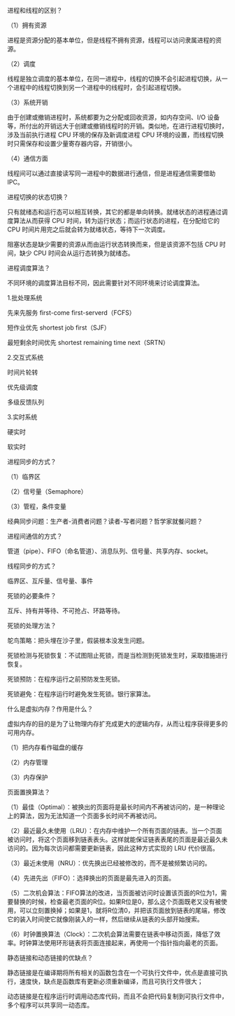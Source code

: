 进程和线程的区别？

（1）拥有资源

进程是资源分配的基本单位，但是线程不拥有资源，线程可以访问隶属进程的资源。

（2）调度

线程是独立调度的基本单位，在同一进程中，线程的切换不会引起进程切换，从一个进程中的线程切换到另一个进程中的线程时，会引起进程切换。

（3）系统开销

由于创建或撤销进程时，系统都要为之分配或回收资源，如内存空间、I/O 设备等，所付出的开销远大于创建或撤销线程时的开销。类似地，在进行进程切换时，涉及当前执行进程 CPU 环境的保存及新调度进程 CPU 环境的设置，而线程切换时只需保存和设置少量寄存器内容，开销很小。

（4）通信方面

线程间可以通过直接读写同一进程中的数据进行通信，但是进程通信需要借助 IPC。


进程切换的状态切换？

只有就绪态和运行态可以相互转换，其它的都是单向转换。就绪状态的进程通过调度算法从而获得 CPU 时间，转为运行状态；而运行状态的进程，在分配给它的 CPU 时间片用完之后就会转为就绪状态，等待下一次调度。

阻塞状态是缺少需要的资源从而由运行状态转换而来，但是该资源不包括 CPU 时间，缺少 CPU 时间会从运行态转换为就绪态。


进程调度算法？

不同环境的调度算法目标不同，因此需要针对不同环境来讨论调度算法。

1.批处理系统

先来先服务 first-come first-serverd（FCFS）

短作业优先 shortest job first（SJF）

最短剩余时间优先 shortest remaining time next（SRTN）

2.交互式系统

时间片轮转

优先级调度

多级反馈队列

3.实时系统

硬实时

软实时



进程同步的方式？

（1）临界区

（2）信号量（Semaphore）

（3）管程，条件变量



经典同步问题：生产者-消费者问题？读者-写者问题？哲学家就餐问题？


进程间通信的方式？

管道（pipe）、FIFO（命名管道）、消息队列、信号量、共享内存、socket。



线程同步的方式？

临界区、互斥量、信号量、事件



死锁的必要条件？

互斥、持有并等待、不可抢占、环路等待。



死锁的处理方法？

鸵鸟策略：把头埋在沙子里，假装根本没发生问题。

死锁检测与死锁恢复：不试图阻止死锁，而是当检测到死锁发生时，采取措施进行恢复。

死锁预防：在程序运行之前预防发生死锁。

死锁避免：在程序运行时避免发生死锁。银行家算法。


什么是虚拟内存？作用是什么？

虚拟内存的目的是为了让物理内存扩充成更大的逻辑内存，从而让程序获得更多的可用内存。

（1）把内存看作磁盘的缓存

（2）内存管理

（3）内存保护


页面置换算法？

（1）最佳（Optimal）：被换出的页面将是最长时间内不再被访问的，是一种理论上的算法，因为无法知道一个页面多长时间不再被访问。

（2）最近最久未使用（LRU）：在内存中维护一个所有页面的链表。当一个页面被访问时，将这个页面移到链表表头。这样就能保证链表表尾的页面是最近最久未访问的。因为每次访问都需要更新链表，因此这种方式实现的 LRU 代价很高。

（3）最近未使用（NRU）：优先换出已经被修改的，而不是被频繁访问的。

（4）先进先出（FIFO）：选择换出的页面是最先进入的页面。

（5）二次机会算法：FIFO算法的改进，当页面被访问时设置该页面的R位为1，需要替换的时候，检查最老页面的R位。如果R位是0，那么这个页面既老又没有被使用，可以立刻置换掉；如果是1，就将R位清0，并把该页面放到链表的尾端，修改它的装入时间使它就像刚装入的一样，然后继续从链表的头部开始搜索。

（6）时钟置换算法（Clock）：二次机会算法需要在链表中移动页面，降低了效率。时钟算法使用环形链表将页面连接起来，再使用一个指针指向最老的页面。



静态链接和动态链接的优缺点？

静态链接是在编译期将所有相关的函数包含在一个可执行文件中，优点是直接可执行，速度快，缺点是函数库有更新必须重新编译，而且可执行文件很大；

动态链接是在程序运行时调用动态库代码，而且不会把代码复制到可执行文件中，多个程序可以共享同一动态库。


